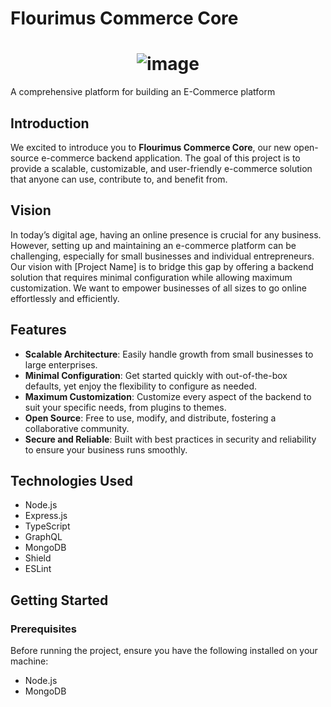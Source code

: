 # Flourimus Commerce Core

<h1 align="center">
  <img src="https://i.ibb.co/nPC90jM/Group-231.png" alt="image">
</h1>

A comprehensive platform for building an E-Commerce platform

## Introduction

We excited to introduce you to **Flourimus Commerce Core**, our new open-source e-commerce backend application. The goal of this project is to provide a scalable, customizable, and user-friendly e-commerce solution that anyone can use, contribute to, and benefit from.

## Vision

In today’s digital age, having an online presence is crucial for any business. However, setting up and maintaining an e-commerce platform can be challenging, especially for small businesses and individual entrepreneurs. Our vision with [Project Name] is to bridge this gap by offering a backend solution that requires minimal configuration while allowing maximum customization. We want to empower businesses of all sizes to go online effortlessly and efficiently.

## Features

- **Scalable Architecture**: Easily handle growth from small businesses to large enterprises.
- **Minimal Configuration**: Get started quickly with out-of-the-box defaults, yet enjoy the flexibility to configure as needed.
- **Maximum Customization**: Customize every aspect of the backend to suit your specific needs, from plugins to themes.
- **Open Source**: Free to use, modify, and distribute, fostering a collaborative community.
- **Secure and Reliable**: Built with best practices in security and reliability to ensure your business runs smoothly.


## Technologies Used

- Node.js
- Express.js
- TypeScript
- GraphQL
- MongoDB
- Shield
- ESLint

## Getting Started

### Prerequisites

Before running the project, ensure you have the following installed on your machine:

- Node.js
- MongoDB
